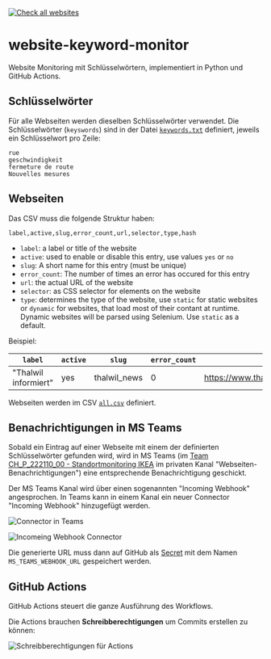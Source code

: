 [![Check all websites](https://github.com/metaodi/website-keyword-monitor/actions/workflows/all.yml/badge.svg)](https://github.com/metaodi/website-keyword-monitor/actions/workflows/all.yml)

# website-keyword-monitor

Website Monitoring mit Schlüsselwörtern, implementiert in Python und GitHub Actions.

## Schlüsselwörter 

Für alle Webseiten werden dieselben Schlüsselwörter verwendet.
Die Schlüsselwörter (`keyswords`) sind in der Datei [`keywords.txt`](https://github.com/metaodi/website-keyword-monitor/blob/main/keywords.txt) definiert, jeweils ein Schlüsselwort pro Zeile:

```
rue
geschwindigkeit
fermeture de route
Nouvelles mesures
```

## Webseiten

Das CSV muss die folgende Struktur haben:

```
label,active,slug,error_count,url,selector,type,hash
```

* `label`: a label or title of the website
* `active`: used to enable or disable this entry, use values `yes` or `no`
* `slug`: A short name for this entry (must be unique)
* `error_count`: The number of times an error has occured for this entry
* `url`: the actual URL of the website
* `selector`: as CSS selector for elements on the website
* `type`: determines the type of the website, use `static` for static websites or `dynamic` for websites, that load most of their contant at runtime. Dynamic websites will be parsed using Selenium. Use `static` as a default.

Beispiel:

| `label`              | `active` | `slug`        | `error_count` | `url`                                         | `selector`       | `type` |
|----------------------|----------|---------------|---------------|-----------------------------------------------|------------------|--------|
| "Thalwil informiert" | yes      | thalwil_news  | 0             | https://www.thalwil.ch/aktuellesinformationen | #informationList | static |


Webseiten werden im CSV [`all.csv`](https://github.com/metaodi/website-keyword-monitor/blob/main/csv/all.csv) definiert.

## Benachrichtigungen in MS Teams

Sobald ein Eintrag auf einer Webseite mit einem der definierten Schlüsselwörter gefunden wird, wird in MS Teams (im [Team CH_P_222110_00 - Standortmonitoring IKEA](https://teams.microsoft.com/l/team/19%3a8yZRxwfaWuzsCdy3K0yPujteVZFYCGsXUlqAZgKNAyM1%40thread.tacv2/conversations?groupId=3a7a934f-46fe-4807-b8a6-066dee8bdd60&tenantId=b2e3a768-93a5-4171-8310-d2fda9465328) im privaten Kanal "Webseiten-Benachrichtigungen") eine entsprechende Benachrichtigung geschickt.

Der MS Teams Kanal wird über einen sogenannten "Incoming Webhook" angesprochen.
In Teams kann in einem Kanal ein neuer Connector "Incoming Webhook" hinzugefügt werden.

![Connector in Teams](https://github.com/metaodi/website-keyword-monitor/assets/538415/5d5727d4-0c43-432d-9acf-3ed63d08f013)

![Incomeing Webhook Connector](https://github.com/metaodi/website-keyword-monitor/assets/538415/272e0b9f-808e-4c6b-b1a5-ea1305879d92)


Die generierte URL muss dann auf GitHub als [Secret](https://github.com/metaodi/website-keyword-monitor/settings/secrets/actions) mit dem Namen `MS_TEAMS_WEBHOOK_URL` gespeichert werden.


## GitHub Actions

GitHub Actions steuert die ganze Ausführung des Workflows.

Die Actions brauchen **Schreibberechtigungen** um Commits erstellen zu können:

![Schreibberechtigungen für Actions](https://github.com/metaodi/website-keyword-monitor/assets/538415/bc0ff7d4-d5b1-4bbd-a97b-ea3145216d9b)

